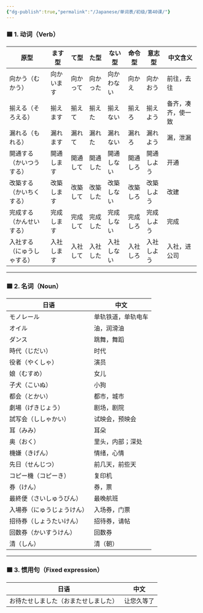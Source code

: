 ```yaml
---
{"dg-publish":true,"permalink":"/Japanese/单词表/初级/第40课/"}
---
```


### 🟦 1. 动词（Verb）

|原型|ます型|て型|た型|ない型|命令型|意志型|中文含义|
|---|---|---|---|---|---|---|---|
|向かう（むかう）|向かいます|向かって|向かった|向かわない|向かえ|向かおう|前往，去往|
|揃える（そろえる）|揃えます|揃えて|揃えた|揃えない|揃えろ|揃えよう|备齐，凑齐，使一致|
|漏れる（もれる）|漏れます|漏れて|漏れた|漏れない|漏れろ|漏れよう|漏，泄漏|
|開通する（かいつうする）|開通します|開通して|開通した|開通しない|開通しろ|開通しよう|开通|
|改築する（かいちくする）|改築します|改築して|改築した|改築しない|改築しろ|改築しよう|改建|
|完成する（かんせいする）|完成します|完成して|完成した|完成しない|完成しろ|完成しよう|完成|
|入社する（にゅうしゃする）|入社します|入社して|入社した|入社しない|入社しろ|入社しよう|入社，进公司|

---

### 🟩 2. 名词（Noun）

|日语|中文|
|---|---|
|モノレール|单轨铁道，单轨电车|
|オイル|油，润滑油|
|ダンス|跳舞，舞蹈|
|時代（じだい）|时代|
|役者（やくしゃ）|演员|
|娘（むすめ）|女儿|
|子犬（こいぬ）|小狗|
|都会（とかい）|都市，城市|
|劇場（げきじょう）|剧场，剧院|
|試写会（ししゃかい）|试映会，预映会|
|耳（みみ）|耳朵|
|奥（おく）|里头，内部；深处|
|機嫌（きげん）|情绪，心情|
|先日（せんじつ）|前几天，前些天|
|コピー機（コピーき）|复印机|
|券（けん）|券，票|
|最終便（さいしゅうびん）|最晚航班|
|入場券（にゅうじょうけん）|入场券，门票|
|招待券（しょうたいけん）|招待券，请帖|
|回数券（かいすうけん）|回数券|
|清（しん）|清（朝）|

---

### 🟫 3. 惯用句（Fixed expression）

|日语|中文|
|---|---|
|お待たせしました（おまたせしました）|让您久等了|
